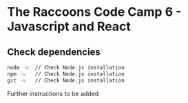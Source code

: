 # The Raccoons Code Camp 6 - Javascript and React

## Check dependencies

```bash
node -v  // Check Node.js installation
npm -v   // Check Node.js installation
git -v   // Check Node.js installation
```

Further instructions to be added

